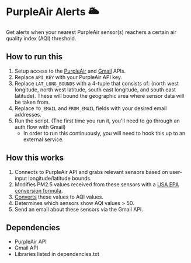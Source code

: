 # PurpleAir Alerts 🌥️
Get alerts when your nearest PurpleAir sensor(s) reachers a certain air quality index (AQI) threshold.

## How to run this
1. Setup access to the [PurpleAir](https://api.purpleair.com) and [Gmail](https://developers.google.com/gmail/api) APIs.
2. Replace `API_KEY` with your PurpleAir API key.
3. Replace `LAT_LONG_BOUNDS` with a 4-tuple that consists of: (north west longitude, north west latitude, south east longitude, and south east latitude). These will bound the geographic area where sensor data will be taken from.
4. Replace `TO_EMAIL` and `FROM_EMAIL` fields with your desired email addresses.
5. Run the script. (The first time you run it, you'll need to go through an auth flow with Gmail)
   - In order to run this continuously, you will need to hook this up to an external service.
   
## How this works
1. Connects to PurpleAir API and grabs relevant sensors based on user-input longitude/latitude bounds.
2. Modifies PM2.5 values received from these sensors with a [USA EPA conversion formula](https://cfpub.epa.gov/si/si_public_record_report.cfm?Lab=CEMM&dirEntryId=353088).
3. [Converts](https://community.purpleair.com/t/how-to-calculate-the-us-epa-pm2-5-aqi) these values to AQI values.
4. Determines which sensors show AQI values > 50.
5. Send an email about these sensors via the Gmail API.

## Dependencies
- PurpleAir API
- Gmail API
- Libraries listed in dependencies.txt
